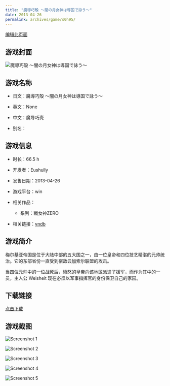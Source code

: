 ```yaml
---
title: "魔導巧殻 ～闇の月女神は導国で詠う～"
date: 2013-04-26
permalink: archives/game/s0h95/
---
```

[编辑此页面](https://github.com/ACG-3/ADV3-source/blob/main/source/_posts/%E9%AD%94%E5%B0%8E%E5%B7%A7%E6%AE%BB%20%EF%BD%9E%E9%97%87%E3%81%AE%E6%9C%88%E5%A5%B3%E7%A5%9E%E3%81%AF%E5%B0%8E%E5%9B%BD%E3%81%A7%E8%A9%A0%E3%81%86%EF%BD%9E.md)

## 游戏封面

![魔導巧殻 ～闇の月女神は導国で詠う～](https://pan.timero.xyz/d/onedrive/img_lib_001/%E9%AD%94%E5%B0%8E%E5%B7%A7%E6%AE%BB%20%EF%BD%9E%E9%97%87%E3%81%AE%E6%9C%88%E5%A5%B3%E7%A5%9E%E3%81%AF%E5%B0%8E%E5%9B%BD%E3%81%A7%E8%A9%A0%E3%81%86%EF%BD%9E_cover.avif)


## 游戏名称

- 日文：魔導巧殻 ～闇の月女神は導国で詠う～
- 英文：None
- 中文：魔导巧壳

- 别名：


## 游戏信息

- 时长：66.5 h
- 开发者：Eushully
- 发售日期：2013-04-26
- 游戏平台：win
- 相关作品：
   - 系列：戦女神ZERO

- 相关链接：[vndb](https://vndb.org/v11620)


## 游戏简介

梅尔基亚帝国是位于大陆中部的五大国之一，由一位皇帝和四位技艺精湛的元帅统治。它的东部省份一直受到宿敌云加索尔联盟的攻击。

当四位元帅中的一位战死后，愤怒的皇帝向该地区派遣了援军，而作为其中的一员，主人公 Weisheit 现在必须以军事指挥官的身份保卫自己的家园。


## 下载链接

[点击下载](https://pan.timero.xyz/onedrive/adv_lib_001/%E9%AD%94%E5%B0%8E%E5%B7%A7%E6%AE%BB%20%EF%BD%9E%E9%97%87%E3%81%AE%E6%9C%88%E5%A5%B3%E7%A5%9E%E3%81%AF%E5%B0%8E%E5%9B%BD%E3%81%A7%E8%A9%A0%E3%81%86%EF%BD%9E)


## 游戏截图


![Screenshot 1](https://pan.timero.xyz/d/onedrive/img_lib_001/%E9%AD%94%E5%B0%8E%E5%B7%A7%E6%AE%BB%20%EF%BD%9E%E9%97%87%E3%81%AE%E6%9C%88%E5%A5%B3%E7%A5%9E%E3%81%AF%E5%B0%8E%E5%9B%BD%E3%81%A7%E8%A9%A0%E3%81%86%EF%BD%9E_Screenshot_1.avif)

![Screenshot 2](https://pan.timero.xyz/d/onedrive/img_lib_001/%E9%AD%94%E5%B0%8E%E5%B7%A7%E6%AE%BB%20%EF%BD%9E%E9%97%87%E3%81%AE%E6%9C%88%E5%A5%B3%E7%A5%9E%E3%81%AF%E5%B0%8E%E5%9B%BD%E3%81%A7%E8%A9%A0%E3%81%86%EF%BD%9E_Screenshot_2.avif)

![Screenshot 3](https://pan.timero.xyz/d/onedrive/img_lib_001/%E9%AD%94%E5%B0%8E%E5%B7%A7%E6%AE%BB%20%EF%BD%9E%E9%97%87%E3%81%AE%E6%9C%88%E5%A5%B3%E7%A5%9E%E3%81%AF%E5%B0%8E%E5%9B%BD%E3%81%A7%E8%A9%A0%E3%81%86%EF%BD%9E_Screenshot_3.avif)

![Screenshot 4](https://pan.timero.xyz/d/onedrive/img_lib_001/%E9%AD%94%E5%B0%8E%E5%B7%A7%E6%AE%BB%20%EF%BD%9E%E9%97%87%E3%81%AE%E6%9C%88%E5%A5%B3%E7%A5%9E%E3%81%AF%E5%B0%8E%E5%9B%BD%E3%81%A7%E8%A9%A0%E3%81%86%EF%BD%9E_Screenshot_4.avif)

![Screenshot 5](https://pan.timero.xyz/d/onedrive/img_lib_001/%E9%AD%94%E5%B0%8E%E5%B7%A7%E6%AE%BB%20%EF%BD%9E%E9%97%87%E3%81%AE%E6%9C%88%E5%A5%B3%E7%A5%9E%E3%81%AF%E5%B0%8E%E5%9B%BD%E3%81%A7%E8%A9%A0%E3%81%86%EF%BD%9E_Screenshot_5.avif)

